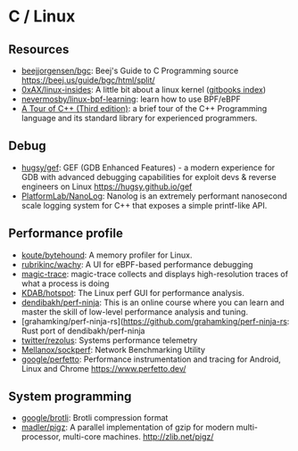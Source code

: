 # C / Linux

## Resources

- [beejjorgensen/bgc](https://github.com/beejjorgensen/bgc): Beej's Guide to C
  Programming source <https://beej.us/guide/bgc/html/split/>
- [0xAX/linux-insides](https://github.com/0xAX/linux-insides): A little bit
  about a linux kernel
  ([gitbooks index](https://0xax.gitbooks.io/linux-insides/content/index.html))
- [nevermosby/linux-bpf-learning](https://github.com/nevermosby/linux-bpf-learning):
  learn how to use BPF/eBPF
- [A Tour of C++ (Third edition)](https://www.stroustrup.com/tour3.html): a
  brief tour of the C++ Programming language and its standard library for
  experienced programmers.

## Debug

- [hugsy/gef](https://github.com/hugsy/gef): GEF (GDB Enhanced Features) - a
  modern experience for GDB with advanced debugging capabilities for exploit
  devs & reverse engineers on Linux <https://hugsy.github.io/gef>
- [PlatformLab/NanoLog](https://github.com/PlatformLab/NanoLog): Nanolog is an
  extremely performant nanosecond scale logging system for C++ that exposes a
  simple printf-like API.

## Performance profile

- [koute/bytehound](https://github.com/koute/bytehound): A memory profiler for
  Linux.
- [rubrikinc/wachy](https://github.com/rubrikinc/wachy): A UI for eBPF-based
  performance debugging
- [magic-trace](https://github.com/janestreet/magic-trace): magic-trace collects
  and displays high-resolution traces of what a process is doing
- [KDAB/hotspot](https://github.com/KDAB/hotspot): The Linux perf GUI for
  performance analysis.
- [dendibakh/perf-ninja](https://github.com/dendibakh/perf-ninja): This is an
  online course where you can learn and master the skill of low-level
  performance analysis and tuning.
- [grahamking/perf-ninja-rs](https://github.com/grahamking/perf-ninja-rs: Rust
  port of dendibakh/perf-ninja
- [twitter/rezolus](https://github.com/twitter/rezolus): Systems performance
  telemetry
- [Mellanox/sockperf](https://github.com/Mellanox/sockperf): Network
  Benchmarking Utility
- [google/perfetto](https://github.com/google/perfetto): Performance
  instrumentation and tracing for Android, Linux and Chrome
  <https://www.perfetto.dev/>

## System programming

- [google/brotli](https://github.com/google/brotli): Brotli compression format
- [madler/pigz](https://github.com/madler/pigz): A parallel implementation of
  gzip for modern multi-processor, multi-core machines. <http://zlib.net/pigz/>
